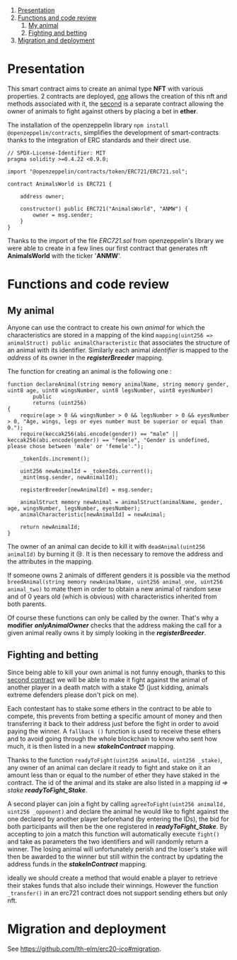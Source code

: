 1. [Presentation](#presentation)
2. [Functions and code review](#function)
    1. [My animal](#animal)
    2. [Fighting and betting](#fight)
3. [Migration and deployment](#migration)

# Presentation <a name="presentation"></a>

This smart contract aims to create an animal type **NFT** with various properties. 2 contracts are deployed, [one](contracts/AnimalsWorld.sol) allows the creation of this nft and methods associated with it, the [second](contracts/AnimalsFight.sol) is a separate contract allowing the owner of animals to fight against others by placing a bet in **ether**.

The installation of the openzeppelin library ```npm install @openzeppelin/contracts```, simplifies the development of smart-contracts thanks to the integration of ERC standards and their direct use.

```solidity
// SPDX-License-Identifier: MIT
pragma solidity >=0.4.22 <0.9.0;

import "@openzeppelin/contracts/token/ERC721/ERC721.sol";

contract AnimalsWorld is ERC721 {

    address owner;

    constructor() public ERC721("AnimalsWorld", "ANMW") {
        owner = msg.sender;
    }
}
```

Thanks to the import of the file *ERC721.sol* from openzeppelin's library we were able to create in a few lines our first contract that generates nft **AnimalsWorld** with the ticker '**ANMW**'.

# Functions and code review <a name="function"></a>

## My animal <a name="animal"></a>

Anyone can use the contract to create his own *animal* for which the characteristics are stored in a mapping of the kind ```mapping(uint256 => animalStruct) public animalCharacteristic``` that associates the structure of an animal with its identifier. Similarly each animal *identifier* is mapped to the *address* of its owner in the ***registerBreeder*** mapping.

The function for creating an animal is the following one :

```solidity
function declareAnimal(string memory animalName, string memory gender, uint8 age, uint8 wingsNumber, uint8 legsNumber, uint8 eyesNumber)
        public
        returns (uint256)
{
    require(age > 0 && wingsNumber > 0 && legsNumber > 0 && eyesNumber > 0, "Age, wings, legs or eyes number must be superior or equal than 0.");
    require(keccak256(abi.encode(gender)) == "male" || keccak256(abi.encode(gender)) == "femele", "Gender is undefined, please chose between 'male' or 'femele'.");

    _tokenIds.increment();

    uint256 newAnimalId = _tokenIds.current();
    _mint(msg.sender, newAnimalId);

    registerBreeder[newAnimalId] = msg.sender;

    animalStruct memory newAnimal = animalStruct(animalName, gender, age, wingsNumber, legsNumber, eyesNumber);
    animalCharacteristic[newAnimalId] = newAnimal;

    return newAnimalId;
}
```

The owner of an animal can decide to kill it with ```deadAnimal(uint256 animalId)``` by burning it :cry:. It is then necessary to remove the address and the attributes in the mapping.

If someone owns 2 animals of different genders it is possible via the method ```breedAnimal(string memory newAnimalName, uint256 animal_one, uint256 animal_two)``` to mate them in order to obtain a new animal of random sexe and of 0 years old (which is obvious) with characteristics inherited from both parents.

Of course these functions can only be called by the owner. That's why a **modifier** ***onlyAnimalOwner*** checks that the address making the call for a given animal really owns it by simply looking in the ***registerBreeder***.

## Fighting and betting <a name="fight"></a>

Since being able to kill your own animal is not funny enough, thanks to this [second contract](contracts/AnimalsFight.sol) we will be able to make it fight against the animal of another player in a death match with a stake :smiling_imp: (just kidding, animals extreme defenders please don't pick on me).

Each contestant has to stake some ethers in the contract to be able to compete, this prevents from betting a specific amount of money and then transferring it back to their address just before the fight in order to avoid paying the winner. A ```fallback ()``` function is used to receive these ethers and to avoid going through the whole blockchain to know who sent how much, it is then listed in a new ***stakeInContract*** mapping.

Thanks to the function ```readyToFight(uint256 animalId, uint256 _stake)```, any owner of an animal can declare it ready to fight and stake on it an amount less than or equal to the number of ether they have staked in the contract. The id of the animal and its stake are also listed in a mapping *id => stake* ***readyToFight_Stake***.

A second player can join a fight by calling ```agreeToFight(uint256 animalId, uint256 _opponent)``` and declare the animal he would like to fight against the one declared by another player beforehand (by entering the IDs), the bid for both participants will then be the one registered in ***readyToFight_Stake***. By accepting to join a match this function will automatically execute ```fight()``` and take as parameters the two identifiers and will randomly return a winner. The losing animal will unfortunately perish and the loser's stake will then be awarded to the winner but still within the contract by updating the address funds in the ***stakeInContract*** mapping.

ideally we should create a method that would enable a player to retrieve their stakes funds that also include their winnings. However the function ```_transfer()``` in an erc721 contract does not support sending ethers but only nft.

# Migration and deployment <a name="migration"></a>

See https://github.com/lth-elm/erc20-ico#migration.
